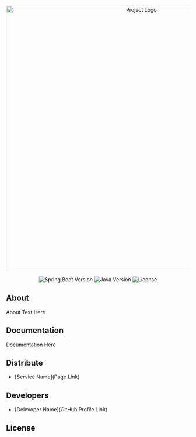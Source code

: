 <p align="center">
      <img src="" alt="Project Logo" width="726">
</p>

<p align="center">
   <img src="" alt="Spring Boot Version">
   <img src="" alt="Java Version">
   <img src="" alt="License">
</p>

## About

About Text Here

## Documentation

Documentation Here

## Distribute

- [Service Name](Page Link)


## Developers

- [Delevoper Name](GitHub Profile Link)

## License
